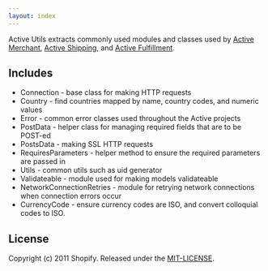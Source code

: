 ```yaml
---
layout: index
---
```


Active Utils extracts commonly used modules and classes used by [Active Merchant](http://shopify.github.io/active_merchant), [Active Shipping](http://shopify.github.io/active_shipping), and [Active Fulfillment](http://shopify.github.io/active_fulfillment).

## Includes

* Connection - base class for making HTTP requests
* Country - find countries mapped by name, country codes, and numeric values
* Error - common error classes used throughout the Active projects
* PostData - helper class for managing required fields that are to be POST-ed
* PostsData - making SSL HTTP requests
* RequiresParameters - helper method to ensure the required parameters are passed in
* Utils - common utils such as uid generator
* Validateable - module used for making models validateable
* NetworkConnectionRetries - module for retrying network connections when connection errors occur
* CurrencyCode - ensure currency codes are ISO, and convert colloquial codes to ISO.

## License

Copyright (c) 2011 Shopify. Released under the [MIT-LICENSE](http://opensource.org/licenses/MIT).